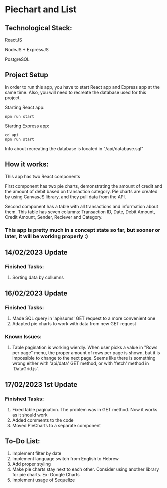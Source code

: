 # Piechart and List

## Technological Stack:

ReactJS

NodeJS + ExpressJS

PostgreSQL

## Project Setup

In order to run this app, you have to start React app and Express app at the same time. Also, you will need to recreate the database used for this project.

Starting React app:
```
npm run start
```

Starting Express app:
```
cd api
npm run start
```

Info about recreating the database is located in "/api/database.sql"

## How it works:

This app has two React components

First component has two pie charts, demonstrating the amount of credit and the amount of debit based on transaction category. Pie charts are created by using CanvasJS library, and they pull data from the API.

Second component has a table with all transactions and information about them. This table has seven columns: Transaction ID, Date, Debit Amount, Credit Amount, Sender, Reciever and Category.

### This app is pretty much in a concept state so far, but sooner or later, it will be working properly :)

## 14/02/2023 Update

### Finished Tasks:

1) Sorting data by collumns

## 16/02/2023 Update

### Finished Tasks:

1) Made SQL query in 'api/sums' GET request to a more convenient one
2) Adapted pie charts to work with data from new GET request

### Known Issues:

1) Table pagination is working wierdly. When user picks a value in "Rows per page" menu, the proper amount of rows per page is shown, but it is impossible to change to the next page. Seems like there is something wrong either with 'api/data' GET method, or with 'fetch' method in 'DataGrid.js'.

## 17/02/2023 1st Update

### Finished Tasks:

1) Fixed table pagination. The problem was in GET method. Now it works as it should work
2) Added comments to the code
3) Moved PieCharts to a separate component

## To-Do List:
1) Implement filter by date
2) Implement language switch from English to Hebrew
3) Add proper styling
4) Make pie charts stay next to each other. Consider using another library for pie charts. Ex: Google Charts
5) Implement usage of Sequelize